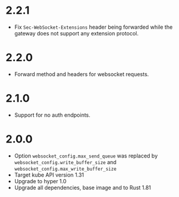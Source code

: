 # 2.2.1

- Fix `Sec-WebSocket-Extensions` header being forwarded while the gateway does
  not support any extension protocol.

# 2.2.0

- Forward method and headers for websocket requests.

# 2.1.0

- Support for no auth endpoints.

# 2.0.0

- Option `websocket_config.max_send_queue` was replaced by
  `websocket_config.write_buffer_size` and
  `websocket_config.max_write_buffer_size`
- Target kube API version 1.31
- Upgrade to hyper 1.0
- Upgrade all dependencies, base image and to Rust 1.81

